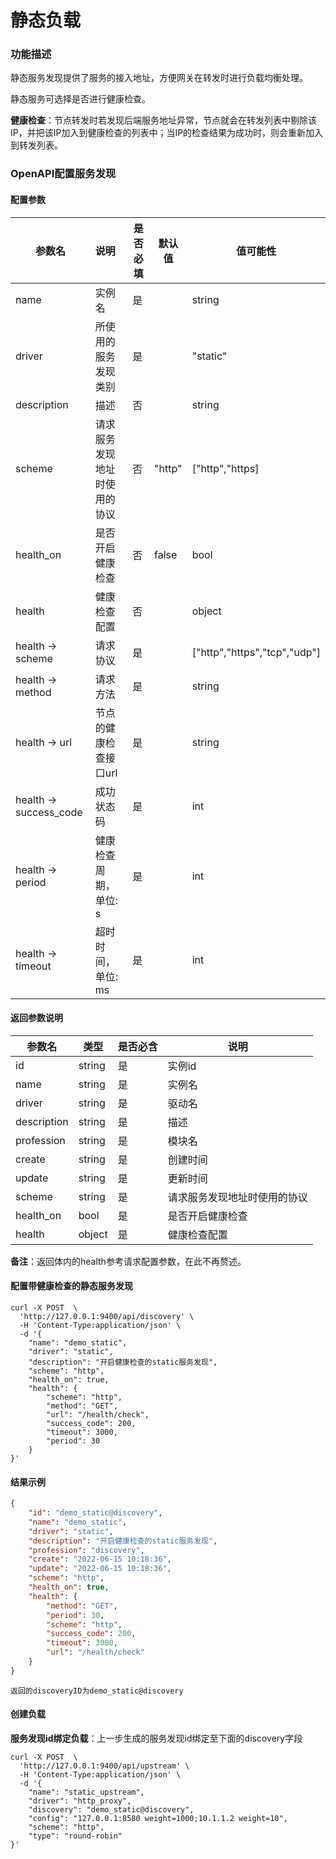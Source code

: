 # 静态负载



### 功能描述

静态服务发现提供了服务的接入地址，方便网关在转发时进行负载均衡处理。

静态服务可选择是否进行健康检查。



**健康检查**：节点转发时若发现后端服务地址异常，节点就会在转发列表中剔除该IP，并把该IP加入到健康检查的列表中；当IP的检查结果为成功时，则会重新加入到转发列表。

### OpenAPI配置服务发现

#### 配置参数


| 参数名                 | 说明                         | 是否必填 | 默认值 | 值可能性                     |
| ---------------------- | :--------------------------- | -------- | ------ | ---------------------------- |
| name                   | 实例名                       | 是       |        | string                       |
| driver                 | 所使用的服务发现类别         | 是       |        | "static"                     |
| description            | 描述                         | 否       |        | string                       |
| scheme                 | 请求服务发现地址时使用的协议 | 否       | "http" | ["http","https]              |
| health_on              | 是否开启健康检查             | 否       | false  | bool                         |
| health                 | 健康检查配置                 | 否       |        | object                       |
| health -> scheme       | 请求协议                     | 是       |        | ["http","https","tcp","udp"] |
| health -> method       | 请求方法                     | 是       |        | string                       |
| health -> url          | 节点的健康检查接口url        | 是       |        | string                       |
| health -> success_code | 成功状态码                   | 是       |        | int                          |
| health -> period       | 健康检查周期，单位: s        | 是       |        | int                          |
| health -> timeout      | 超时时间，单位: ms           | 是       |        | int                          |



#### 返回参数说明


| 参数名      | 类型   | 是否必含 | 说明                         |
| ----------- | ------ | -------- | ---------------------------- |
| id          | string | 是       | 实例id                       |
| name        | string | 是       | 实例名                       |
| driver      | string | 是       | 驱动名                       |
| description | string | 是       | 描述                         |
| profession  | string | 是       | 模块名                       |
| create      | string | 是       | 创建时间                     |
| update      | string | 是       | 更新时间                     |
| scheme      | string | 是       | 请求服务发现地址时使用的协议 |
| health_on   | bool   | 是       | 是否开启健康检查             |
| health      | object | 是       | 健康检查配置                 |

**备注**：返回体内的health参考请求配置参数，在此不再赘述。



#### 配置带健康检查的静态服务发现

```shell
curl -X POST  \
  'http://127.0.0.1:9400/api/discovery' \
  -H 'Content-Type:application/json' \
  -d '{
  	"name": "demo_static",
	"driver": "static",
	"description": "开启健康检查的static服务发现",
	"scheme": "http",
	"health_on": true,
	"health": {
		"scheme": "http",
		"method": "GET",
		"url": "/health/check",
		"success_code": 200,
		"timeout": 3000,
		"period": 30
	}
}'
```



#### 结果示例

```json
{
	"id": "demo_static@discovery",
	"name": "demo_static",
	"driver": "static",
	"description": "开启健康检查的static服务发现",
	"profession": "discovery",
	"create": "2022-06-15 10:18:36",
	"update": "2022-06-15 10:18:36",
	"scheme": "http",  
	"health_on": true,
	"health": {
		"method": "GET",
		"period": 30,
		"scheme": "http",
		"success_code": 200,
		"timeout": 3000,
		"url": "/health/check"
	}
}
```

```
返回的discoveryID为demo_static@discovery
```



#### 创建负载

**服务发现id绑定负载**：上一步生成的服务发现id绑定至下面的discovery字段

```shell
curl -X POST  \
  'http://127.0.0.1:9400/api/upstream' \
  -H 'Content-Type:application/json' \
  -d '{
	"name": "static_upstream",
	"driver": "http_proxy",
	"discovery": "demo_static@discovery",
	"config": "127.0.0.1:8580 weight=1000;10.1.1.2 weight=10",
	"scheme": "http",
	"type": "round-robin"
}'
```


